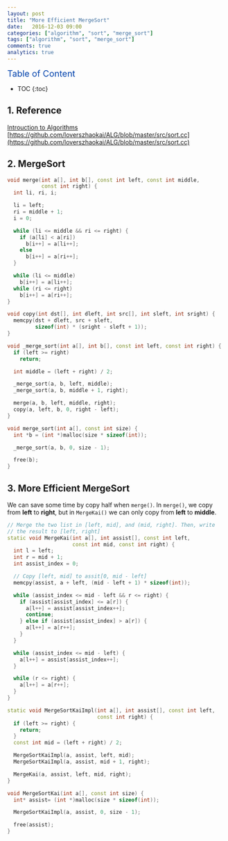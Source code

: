 ```yaml
---
layout: post
title: "More Efficient MergeSort"
date:   2016-12-03 09:00
categories: ["algorithm", "sort", "merge_sort"]
tags: ["algorithm", "sort", "merge_sort"]
comments: true
analytics: true
---
```


<span/>

<span style="color: #0645ad; font-size:20px">Table of Content<span/>

  * TOC
  {:toc}

## 1. Reference

[Introuction to Algorithms](http://faculty.mu.edu.sa/public/uploads/1360957074.1109Introduction_to_Algorithms_Third_Edition.pdf)
[https://github.com/loverszhaokai/ALG/blob/master/src/sort.cc](https://github.com/loverszhaokai/ALG/blob/master/src/sort.cc)

## 2. MergeSort

```c++
void merge(int a[], int b[], const int left, const int middle,
           const int right) {
  int li, ri, i;

  li = left;
  ri = middle + 1;
  i = 0;

  while (li <= middle && ri <= right) {
    if (a[li] < a[ri])
      b[i++] = a[li++];
    else
      b[i++] = a[ri++];
  }

  while (li <= middle)
    b[i++] = a[li++];
  while (ri <= right)
    b[i++] = a[ri++];
}

void copy(int dst[], int dleft, int src[], int sleft, int sright) {
  memcpy(dst + dleft, src + sleft,
         sizeof(int) * (sright - sleft + 1));
}

void _merge_sort(int a[], int b[], const int left, const int right) {
  if (left >= right)
    return;

  int middle = (left + right) / 2;

  _merge_sort(a, b, left, middle);
  _merge_sort(a, b, middle + 1, right);

  merge(a, b, left, middle, right);
  copy(a, left, b, 0, right - left);
}

void merge_sort(int a[], const int size) {
  int *b = (int *)malloc(size * sizeof(int));

  _merge_sort(a, b, 0, size - 1);

  free(b);
}
```

## 3. More Efficient MergeSort

We can save some time by copy half when `merge()`. In `merge()`, we copy from
**left** to **right**, but in `MergeKai()` we can only copy from **left** to
**middle**.

```c++
// Merge the two list in [left, mid], and (mid, right]. Then, write
// the result to [left, right]
static void MergeKai(int a[], int assist[], const int left,
                     const int mid, const int right) {
  int l = left;
  int r = mid + 1;
  int assist_index = 0;

  // Copy [left, mid] to assit[0, mid - left]
  memcpy(assist, a + left, (mid - left + 1) * sizeof(int));

  while (assist_index <= mid - left && r <= right) {
    if (assist[assist_index] <= a[r]) {
      a[l++] = assist[assist_index++];
      continue;
    } else if (assist[assist_index] > a[r]) {
      a[l++] = a[r++];
    }
  }

  while (assist_index <= mid - left) {
    a[l++] = assist[assist_index++];
  }

  while (r <= right) {
    a[l++] = a[r++];
  }
}

static void MergeSortKaiImpl(int a[], int assist[], const int left,
                             const int right) {
  if (left >= right) {
    return;
  }
  const int mid = (left + right) / 2;

  MergeSortKaiImpl(a, assist, left, mid);
  MergeSortKaiImpl(a, assist, mid + 1, right);

  MergeKai(a, assist, left, mid, right);
}

void MergeSortKai(int a[], const int size) {
  int* assist= (int *)malloc(size * sizeof(int));

  MergeSortKaiImpl(a, assist, 0, size - 1);

  free(assist);
}
```
